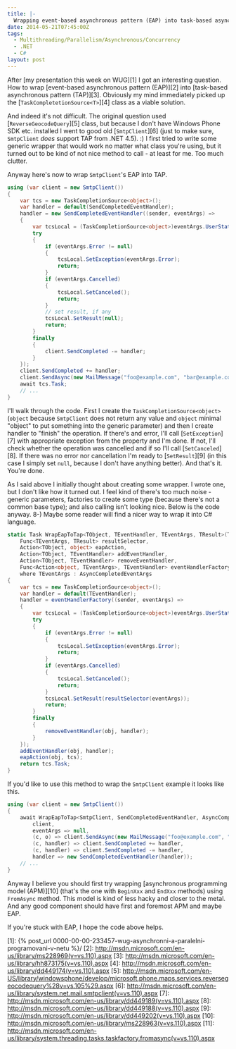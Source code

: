 ```yaml
---
title: |-
  Wrapping event-based asynchronous pattern (EAP) into task-based asynchronous pattern (TAP)
date: 2014-05-21T07:45:00Z
tags:
  - Multithreading/Parallelism/Asynchronous/Concurrency
  - .NET
  - C#
layout: post
---
```

After [my presentation this week on WUG][1] I got an interesting question. How to wrap [event-based asynchronous pattern (EAP)][2] into [task-based asynchronous pattern (TAP)][3]. Obviously my mind immediately picked up the [`TaskCompletetionSource<T>`][4] class as a viable solution.

<!-- excerpt -->

And indeed it's not difficult. The original question used [`ReverseGeocodeQuery`][5] class, but because I don't have Windows Phone SDK etc. installed I went to good old [`SmtpClient`][6] (just to make sure, `SmtpClient` _does_ support TAP from .NET 4.5). :) I first tried to write some generic wrapper that would work no matter what class you're using, but it turned out to be kind of not nice method to call - at least for me. Too much clutter.

Anyway here's now to wrap `SmtpClient`'s EAP into TAP.

```csharp
using (var client = new SmtpClient())
{
	var tcs = new TaskCompletionSource<object>();
	var handler = default(SendCompletedEventHandler);
	handler = new SendCompletedEventHandler((sender, eventArgs) =>
	{
		var tcsLocal = (TaskCompletionSource<object>)eventArgs.UserState;
		try
		{
			if (eventArgs.Error != null)
			{
				tcsLocal.SetException(eventArgs.Error);
				return;
			}
			if (eventArgs.Cancelled)
			{
				tcsLocal.SetCanceled();
				return;
			}
			// set result, if any
			tcsLocal.SetResult(null);
			return;
		}
		finally
		{
			client.SendCompleted -= handler;
		}
	});
	client.SendCompleted += handler;
	client.SendAsync(new MailMessage("foo@example.com", "bar@example.com", "Subject", "Body"), tcs);
	await tcs.Task;
	// ...
}
```

I'll walk through the code. First I create the `TaskCompletionSource<object>` (`object` because `SmtpClient` does not return any value and `object` minimal "object" to put something into the generic parameter) and then I create handler to "finish" the operation. If there's and error, I'll call [`SetException`][7] with appropriate exception from the property and I'm done. If not, I'll check whether the operation was cancelled and if so I'll call [`SetCanceled`][8]. If there was no error nor cancellation I'm ready to [`SetResult`][9] (in this case I simply set `null`, because I don't have anything better). And that's it. You're done.

As I said above I initially thought about creating some wrapper. I wrote one, but I don't like how it turned out. I feel kind of there's too much noise - generic parameters, factories to create some type (because there's not a common base type); and also calling isn't looking nice. Below is the code anyway. 8-) Maybe some reader will find a nicer way to wrap it into C# language.

```csharp
static Task WrapEapToTap<TObject, TEventHandler, TEventArgs, TResult>(TObject obj,
	Func<TEventArgs, TResult> resultSelector,
	Action<TObject, object> eapAction,
	Action<TObject, TEventHandler> addEventHandler,
	Action<TObject, TEventHandler> removeEventHandler,
	Func<Action<object, TEventArgs>, TEventHandler> eventHandlerFactory)
	where TEventArgs : AsyncCompletedEventArgs
{
	var tcs = new TaskCompletionSource<object>();
	var handler = default(TEventHandler);
	handler = eventHandlerFactory((sender, eventArgs) =>
	{
		var tcsLocal = (TaskCompletionSource<object>)eventArgs.UserState;
		try
		{
			if (eventArgs.Error != null)
			{
				tcsLocal.SetException(eventArgs.Error);
				return;
			}
			if (eventArgs.Cancelled)
			{
				tcsLocal.SetCanceled();
				return;
			}
			tcsLocal.SetResult(resultSelector(eventArgs));
			return;
		}
		finally
		{
			removeEventHandler(obj, handler);
		}
	});
	addEventHandler(obj, handler);
	eapAction(obj, tcs);
	return tcs.Task;
}
``` 

If you'd like to use this method to wrap the `SmtpClient` example it looks like this.

```csharp
using (var client = new SmtpClient())
{
	await WrapEapToTap<SmtpClient, SendCompletedEventHandler, AsyncCompletedEventArgs, object>(
		client,
		eventArgs => null,
		(c, o) => client.SendAsync(new MailMessage("foo@example.com", "bar@example.com", "Subject", "Body"), o),
		(c, handler) => client.SendCompleted += handler,
		(c, handler) => client.SendCompleted -= handler,
		handler => new SendCompletedEventHandler(handler));
	// ...
}
```

Anyway I believe you should first try wrapping [asynchronous programming model (APM)][10] (that's the one with `BeginXxx` and `EndXxx` methods) using `FromAsync` method. This model is kind of less hacky and closer to the metal. And any good component should have first and foremost APM and maybe EAP. 

If you're stuck with EAP, I hope the code above helps.

[1]: {% post_url 0000-00-00-233457-wug-asynchronni-a-paralelni-programovani-v-netu %}/
[2]: http://msdn.microsoft.com/en-us/library/ms228969(v=vs.110).aspx
[3]: http://msdn.microsoft.com/en-us/library/hh873175(v=vs.110).aspx
[4]: http://msdn.microsoft.com/en-us/library/dd449174(v=vs.110).aspx
[5]: http://msdn.microsoft.com/en-US/library/windowsphone/develop/microsoft.phone.maps.services.reversegeocodequery%28v=vs.105%29.aspx
[6]: http://msdn.microsoft.com/en-us/library/system.net.mail.smtpclient(v=vs.110).aspx
[7]: http://msdn.microsoft.com/en-us/library/dd449189(v=vs.110).aspx
[8]: http://msdn.microsoft.com/en-us/library/dd449188(v=vs.110).aspx
[9]: http://msdn.microsoft.com/en-us/library/dd449202(v=vs.110).aspx
[10]: http://msdn.microsoft.com/en-us/library/ms228963(v=vs.110).aspx
[11]: http://msdn.microsoft.com/en-us/library/system.threading.tasks.taskfactory.fromasync(v=vs.110).aspx